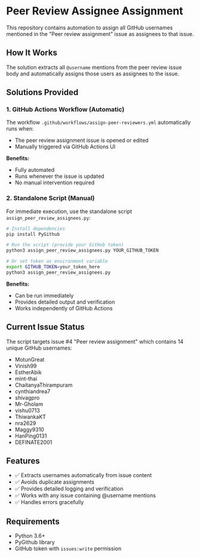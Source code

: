 # Peer Review Assignee Assignment

This repository contains automation to assign all GitHub usernames mentioned in the "Peer review assignment" issue as assignees to that issue.

## How It Works

The solution extracts all `@username` mentions from the peer review issue body and automatically assigns those users as assignees to the issue.

## Solutions Provided

### 1. GitHub Actions Workflow (Automatic)

The workflow `.github/workflows/assign-peer-reviewers.yml` automatically runs when:
- The peer review assignment issue is opened or edited
- Manually triggered via GitHub Actions UI

**Benefits:**
- Fully automated
- Runs whenever the issue is updated
- No manual intervention required

### 2. Standalone Script (Manual)

For immediate execution, use the standalone script `assign_peer_review_assignees.py`:

```bash
# Install dependencies
pip install PyGithub

# Run the script (provide your GitHub token)
python3 assign_peer_review_assignees.py YOUR_GITHUB_TOKEN

# Or set token as environment variable
export GITHUB_TOKEN=your_token_here
python3 assign_peer_review_assignees.py
```

**Benefits:**
- Can be run immediately
- Provides detailed output and verification
- Works independently of GitHub Actions

## Current Issue Status

The script targets issue #4 "Peer review assignment" which contains 14 unique GitHub usernames:

- MotunGreat
- Vinish99
- EstherAbik
- mint-thai
- ChaitanyaThirampuram
- cynthiandrea7
- shivagpro
- Mr-Gholam
- vishu0713
- ThiwankaKT
- nra2629
- Maggy9310
- HanPing0131
- DEFINATE2001

## Features

- ✅ Extracts usernames automatically from issue content
- ✅ Avoids duplicate assignments
- ✅ Provides detailed logging and verification
- ✅ Works with any issue containing @username mentions
- ✅ Handles errors gracefully

## Requirements

- Python 3.6+
- PyGithub library
- GitHub token with `issues:write` permission
